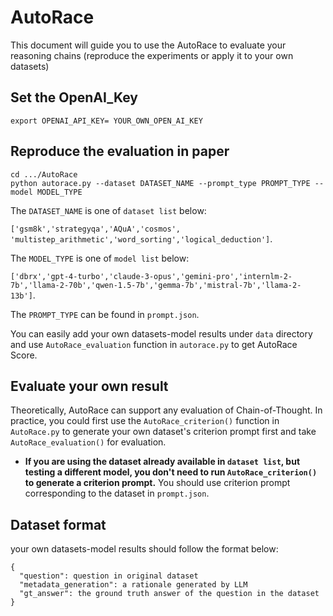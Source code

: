# AutoRace

This document will guide you to use the AutoRace to evaluate your reasoning chains (reproduce the experiments or apply it to your own datasets)

## Set the OpenAI_Key

```
export OPENAI_API_KEY= YOUR_OWN_OPEN_AI_KEY
```

## Reproduce the evaluation in paper

```
cd .../AutoRace
python autorace.py --dataset DATASET_NAME --prompt_type PROMPT_TYPE --model MODEL_TYPE
```

The `DATASET_NAME` is one of `dataset list` below:

`['gsm8k','strategyqa','AQuA','cosmos', 'multistep_arithmetic','word_sorting','logical_deduction']`.

The `MODEL_TYPE` is one of `model list` below:

`['dbrx','gpt-4-turbo','claude-3-opus','gemini-pro','internlm-2-7b','llama-2-70b','qwen-1.5-7b','gemma-7b','mistral-7b','llama-2-13b']`.

The `PROMPT_TYPE` can be found in `prompt.json`.

You can easily add your own datasets-model results under `data` directory and use `AutoRace_evaluation` function in `autorace.py` to get AutoRace Score. 

## Evaluate your own result

Theoretically, AutoRace can support any evaluation of Chain-of-Thought. In practice, you could first use the `AutoRace_criterion()` function in `AutoRace.py` to generate your own dataset's criterion prompt first and take `AutoRace_evaluation()` for evaluation.

* **If you are using the dataset already available in `dataset list`, but testing a different model, you don't need to run `AutoRace_criterion()` to generate a criterion prompt.** You should use criterion prompt corresponding to the dataset in `prompt.json`.

## Dataset format
your own datasets-model results should follow the format below:

```jsonl
{
  "question": question in original dataset
  "metadata_generation": a rationale generated by LLM
  "gt_answer": the ground truth answer of the question in the dataset
}
```

